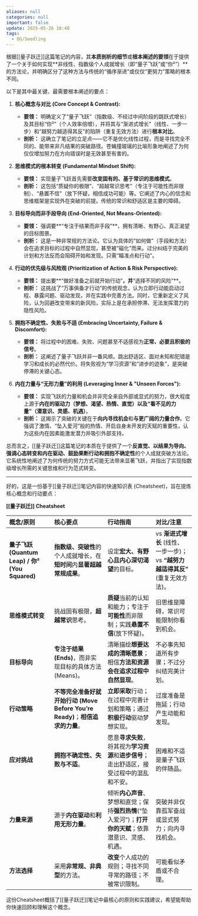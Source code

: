 ```yaml
---
aliases: null
categories: null
important: false
update: 2025-05-26 18:40
tags:
  - DG/Seedling
---
```


根据[[量子跃迁]]这篇笔记的内容，其**本质剖析的细节**或**根本阐述的要领**在于提供了一个关于如何实现**非线性、指数级个人成就增长（即“量子飞跃”或“你²”）**的方法论，并明确区分了这种方法与传统的“循序渐进”或仅仅“更努力”策略的根本不同。

以下是其中最关键、最需要根本阐述的要点：

1. **核心概念与对比 (Core Concept & Contrast):**
   - **要领：** 明确定义了“量子飞跃”（指数级、不经过中间阶段的跳跃式增长）及其目标“你²”（个人效率倍增），并将其与“渐进式增长”（线性、一步一步）和“越努力越适得其反”的陷阱（重复无效方法）进行**根本对比**。
   - **剖析：** 这确立了笔记的立足点——它不是优化线性过程，而是寻找完全不同的、能带来非凡结果的突破路径。苍蝇撞玻璃的比喻形象地阐述了为何仅仅增加努力在方向错误时是无效甚至有害的。

2. **思维模式的根本转变 (Fundamental Mindset Shift):**
   - **要领：** 实现量子飞跃首先需要**改变固有的、基于常识的思维模式**。
   - **剖析：** 这包括“质疑你的极限”、“超越常识思考”（专注于可能性而非限制）、“悬置不信”（放下怀疑，相信成功可能）等。它阐述了内心的信念和思维框架是实现外在突破的前提。传统的常识和舒适区是主要的障碍。

3. **目标导向而非手段导向 (End-Oriented, Not Means-Oriented):**
   - **要领：** 强调要**“专注于结果而非手段”**，拥有清晰、有野心、真正渴望的目标图景。
   - **剖析：** 这是一种非常规的方法论。它认为具体的“如何做”（手段和方法）会在追求目标的过程中自然显现，甚至被“磁化”而来。过分纠结于完美的计划和方法反而会阻碍开始和发现。只需“瞄准点和行动”。

4. **行动的优先级与风险观 (Prioritization of Action & Risk Perspective):**
   - **要领：** 提出要**“做好准备之前就开始行动”**，并**“选择不同的风险”**。
   - **剖析：** 这挑战了“万事俱备才行动”的传统观念，认为立即行动能启动过程、暴露问题、驱动发现，并在实践中完善方法。同时，它重新定义了风险，认为回避改变带来的新风险，实际上是在承担停滞、无法发挥潜力的隐性风险。

5. **拥抱不确定性、失败与不适 (Embracing Uncertainty, Failure & Discomfort):**
   - **要领：** 将过程中的困难、失败、问题甚至不适感视为**正常、必要且积极的信号**。
   - **剖析：** 这阐述了量子飞跃并非一番风顺。跳出舒适区、面对未知和犯错是学习和成长的必然代价。将失败视为“学习资源”和“进步的迹象”，是突破停滞的关键心态。

6. **内在力量与“无形力量”的利用 (Leveraging Inner & "Unseen Forces"):**
   - **要领：** 实现飞跃的力量和机会并非完全来自外部或显式的努力，很大程度上源于**内在的驱动力（梦想、渴望、热情、直觉）**以及**“看不见的力量”（潜意识、灵感、机遇）**。
   - **剖析：** 这揭示了突破的关键在于**向内寻找机会**和**与更广阔的力量合作**。它强调了激情、“坠入爱河”般的热情、开启自身未开发的天赋的重要性，认为这些内在因素能激发潜力并吸引外部支持。

总而言之，[[量子跃迁]]这篇笔记的本质在于提供了一个**反直觉、以结果为导向、强调心态转变和内在驱动、鼓励果断行动和拥抱不确定性**的个人成就突破方法论。它系统性地阐述了为何传统的努力方式可能无法带来显著飞跃，并指出了实现指数级增长所需的关键思维和行为范式转变。

---
好的，这是一份基于[[量子跃迁]]笔记内容的快速知识表 (Cheatsheet)，旨在提炼核心概念和行动要点：

**[[量子跃迁]] Cheatsheet**

| 概念/原则                 | 核心要点                                                              | 行动指南                                                                                             | 对比/注意                                                                      |
| :------------------------ | :-------------------------------------------------------------------- | :--------------------------------------------------------------------------------------------------- | :----------------------------------------------------------------------------- |
| **量子飞跃 (Quantum Leap) / 你² (You Squared)** | **指数级、突破性**的个人成就增长，在**短时间**内**显著超越常规成果**。         | 设定**宏大、有野心且内心深切渴望**的目标。                                                             | vs **渐进式增长** (线性、一步一步)；vs **“越努力越适得其反”** (重复无效方法)。   |
| **思维模式转变**            | 挑战固有极限，**超越常识**思考。                                        | **质疑**当前的认知和能力；专注于**可能性**而非限制；实践**悬置不信**(放下怀疑)。                           | 旧思维是障碍，常识可能限制你看到机会。                                           |
| **目标导向**              | **专注于结果 (Ends)**，而非实现目标的具体方法 (Means)。                 | 清晰描绘**想要达成的清晰愿景**；相信**方法和资源会在追求过程中自然显现**。                               | 不必事先知道所有步骤；不过分纠结完美计划。                                       |
| **行动策略**              | **不等完全准备好就开始行动 (Move Before You’re Ready)**；**相信追求的力量**。 | **立即采取**行动；在过程中完善计划和策略；通过**积极行动**驱动梦想实现。                               | 过度准备是拖延；行动产生动能和发现。                                             |
| **应对挑战**              | **拥抱不确定性、失败与不适**。                                        | 愿意**寻求失败**，将其视为**学习资源**和**进步信号**；走出舒适区，接受过程中的混乱和不安。                  | 困难和不适是量子飞跃的伴随品。                                                 |
| **力量来源**              | 源于**内在驱动**和**利用无形力量**。                                  | 倾听**内心声音**、梦想和直觉；保持**强烈热情**(“坠入爱河”)；**打开你的天赋**；依靠潜意识、灵感、机遇。 | 突破并非仅靠孤军奋战或显式努力；向内寻找机会。                                   |
| **方法选择**              | 采用**非常规、非典型**的方法。                                        | **改变**个人成功的规则；寻找不同寻常的路径；不被常识限制。                                             | 可能看似矛盾或不合理。                                                           |

这份Cheatsheet概括了[[量子跃迁]]笔记中最核心的原则和实践建议，希望能帮助你快速回顾和理解这个概念。